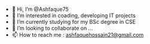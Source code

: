 - 👋 Hi, I’m @Ashfaque75
- 👀 I’m interested in coading, developing IT projects
- 🌱 I’m currently studying for my BSc degree in CSE
- 💞️ I’m looking to collaborate on ...
- 📫 How to reach me : ashfaquehossain21@gmail.com

<!---
Ashfaque75/Ashfaque75 is a ✨ special ✨ repository because its `README.md` (this file) appears on your GitHub profile.
You can click the Preview link to take a look at your changes.
--->
